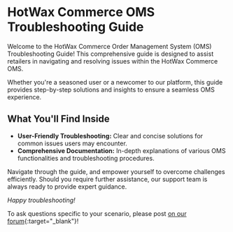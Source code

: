 # HotWax Commerce OMS Troubleshooting Guide

Welcome to the HotWax Commerce Order Management System (OMS) Troubleshooting Guide! This comprehensive guide is designed to assist retailers in navigating and resolving issues within the HotWax Commerce OMS.

Whether you're a seasoned user or a newcomer to our platform, this guide provides step-by-step solutions and insights to ensure a seamless OMS experience.

## What You'll Find Inside

- **User-Friendly Troubleshooting:** Clear and concise solutions for common issues users may encounter.
- **Comprehensive Documentation:** In-depth explanations of various OMS functionalities and troubleshooting procedures.

Navigate through the guide, and empower yourself to overcome challenges efficiently. Should you require further assistance, our support team is always ready to provide expert guidance.

*Happy troubleshooting!*

To ask questions specific to your scenario, please post [on our forum](https://forum.hotwax.io){:target="_blank"}!